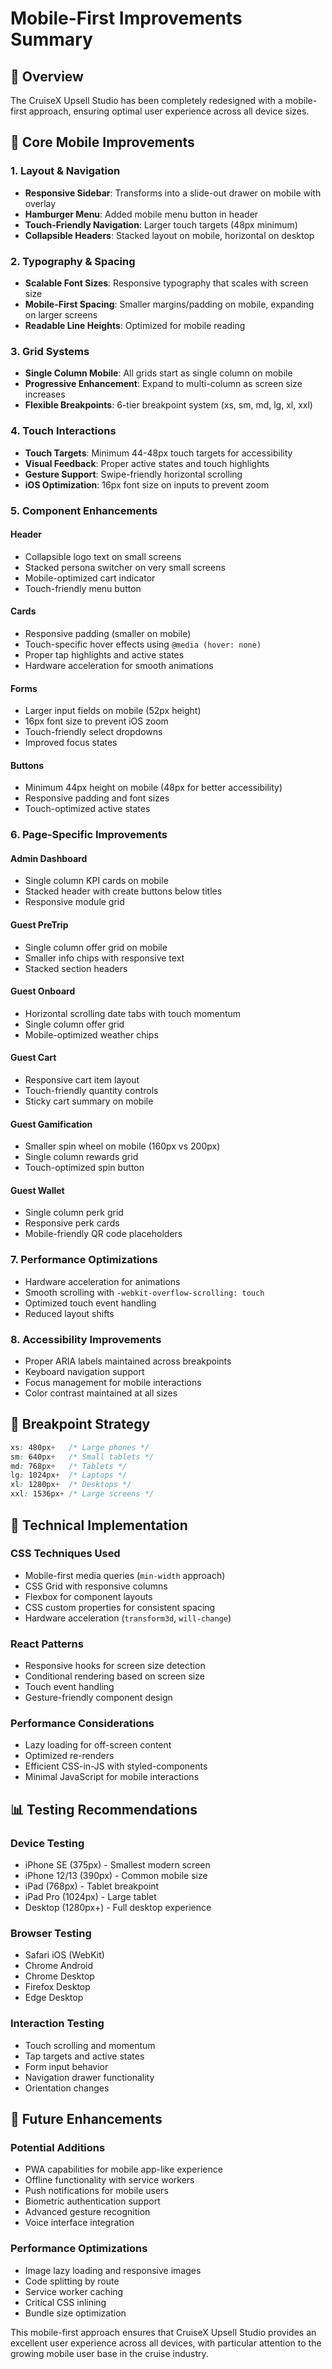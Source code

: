 # Mobile-First Improvements Summary

## 🚀 Overview
The CruiseX Upsell Studio has been completely redesigned with a mobile-first approach, ensuring optimal user experience across all device sizes.

## 📱 Core Mobile Improvements

### 1. Layout & Navigation
- **Responsive Sidebar**: Transforms into a slide-out drawer on mobile with overlay
- **Hamburger Menu**: Added mobile menu button in header
- **Touch-Friendly Navigation**: Larger touch targets (48px minimum)
- **Collapsible Headers**: Stacked layout on mobile, horizontal on desktop

### 2. Typography & Spacing
- **Scalable Font Sizes**: Responsive typography that scales with screen size
- **Mobile-First Spacing**: Smaller margins/padding on mobile, expanding on larger screens
- **Readable Line Heights**: Optimized for mobile reading

### 3. Grid Systems
- **Single Column Mobile**: All grids start as single column on mobile
- **Progressive Enhancement**: Expand to multi-column as screen size increases
- **Flexible Breakpoints**: 6-tier breakpoint system (xs, sm, md, lg, xl, xxl)

### 4. Touch Interactions
- **Touch Targets**: Minimum 44-48px touch targets for accessibility
- **Visual Feedback**: Proper active states and touch highlights
- **Gesture Support**: Swipe-friendly horizontal scrolling
- **iOS Optimization**: 16px font size on inputs to prevent zoom

### 5. Component Enhancements

#### Header
- Collapsible logo text on small screens
- Stacked persona switcher on very small screens
- Mobile-optimized cart indicator
- Touch-friendly menu button

#### Cards
- Responsive padding (smaller on mobile)
- Touch-specific hover effects using `@media (hover: none)`
- Proper tap highlights and active states
- Hardware acceleration for smooth animations

#### Forms
- Larger input fields on mobile (52px height)
- 16px font size to prevent iOS zoom
- Touch-friendly select dropdowns
- Improved focus states

#### Buttons
- Minimum 44px height on mobile (48px for better accessibility)
- Responsive padding and font sizes
- Touch-optimized active states

### 6. Page-Specific Improvements

#### Admin Dashboard
- Single column KPI cards on mobile
- Stacked header with create buttons below titles
- Responsive module grid

#### Guest PreTrip
- Single column offer grid on mobile
- Smaller info chips with responsive text
- Stacked section headers

#### Guest Onboard
- Horizontal scrolling date tabs with touch momentum
- Single column offer grid
- Mobile-optimized weather chips

#### Guest Cart
- Responsive cart item layout
- Touch-friendly quantity controls
- Sticky cart summary on mobile

#### Guest Gamification
- Smaller spin wheel on mobile (160px vs 200px)
- Single column rewards grid
- Touch-optimized spin button

#### Guest Wallet
- Single column perk grid
- Responsive perk cards
- Mobile-friendly QR code placeholders

### 7. Performance Optimizations
- Hardware acceleration for animations
- Smooth scrolling with `-webkit-overflow-scrolling: touch`
- Optimized touch event handling
- Reduced layout shifts

### 8. Accessibility Improvements
- Proper ARIA labels maintained across breakpoints
- Keyboard navigation support
- Focus management for mobile interactions
- Color contrast maintained at all sizes

## 🎯 Breakpoint Strategy

```css
xs: 480px+   /* Large phones */
sm: 640px+   /* Small tablets */
md: 768px+   /* Tablets */
lg: 1024px+  /* Laptops */
xl: 1280px+  /* Desktops */
xxl: 1536px+ /* Large screens */
```

## 🔧 Technical Implementation

### CSS Techniques Used
- Mobile-first media queries (`min-width` approach)
- CSS Grid with responsive columns
- Flexbox for component layouts
- CSS custom properties for consistent spacing
- Hardware acceleration (`transform3d`, `will-change`)

### React Patterns
- Responsive hooks for screen size detection
- Conditional rendering based on screen size
- Touch event handling
- Gesture-friendly component design

### Performance Considerations
- Lazy loading for off-screen content
- Optimized re-renders
- Efficient CSS-in-JS with styled-components
- Minimal JavaScript for mobile interactions

## 📊 Testing Recommendations

### Device Testing
- iPhone SE (375px) - Smallest modern screen
- iPhone 12/13 (390px) - Common mobile size
- iPad (768px) - Tablet breakpoint
- iPad Pro (1024px) - Large tablet
- Desktop (1280px+) - Full desktop experience

### Browser Testing
- Safari iOS (WebKit)
- Chrome Android
- Chrome Desktop
- Firefox Desktop
- Edge Desktop

### Interaction Testing
- Touch scrolling and momentum
- Tap targets and active states
- Form input behavior
- Navigation drawer functionality
- Orientation changes

## 🚀 Future Enhancements

### Potential Additions
- PWA capabilities for mobile app-like experience
- Offline functionality with service workers
- Push notifications for mobile users
- Biometric authentication support
- Advanced gesture recognition
- Voice interface integration

### Performance Optimizations
- Image lazy loading and responsive images
- Code splitting by route
- Service worker caching
- Critical CSS inlining
- Bundle size optimization

This mobile-first approach ensures that CruiseX Upsell Studio provides an excellent user experience across all devices, with particular attention to the growing mobile user base in the cruise industry.